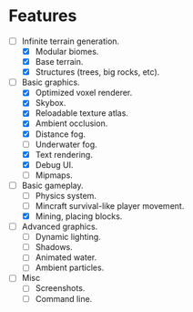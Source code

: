 # Features

- [ ] Infinite terrain generation.
  - [x] Modular biomes.
  - [x] Base terrain.
  - [x] Structures (trees, big rocks, etc).
- [ ] Basic graphics.
  - [x] Optimized voxel renderer.
  - [x] Skybox.
  - [x] Reloadable texture atlas.
  - [x] Ambient occlusion.
  - [x] Distance fog.
  - [ ] Underwater fog.
  - [x] Text rendering.
  - [x] Debug UI.
  - [ ] Mipmaps.
- [ ] Basic gameplay.
  - [ ] Physics system.
  - [ ] Mincraft survival-like player movement.
  - [x] Mining, placing blocks.
- [ ] Advanced graphics.
  - [ ] Dynamic lighting.
  - [ ] Shadows.
  - [ ] Animated water.
  - [ ] Ambient particles.
- [ ] Misc
  - [ ] Screenshots.
  - [ ] Command line.
